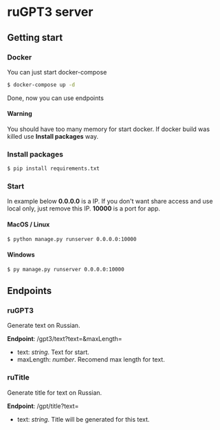 # ruGPT3 server

## Getting start

### Docker

You can just start docker-compose

```bash
$ docker-compose up -d
```

Done, now you can use endpoints

#### Warning

You should have too many memory for start docker. If docker build was killed use **Install packages** way.

### Install packages

```bash
$ pip install requirements.txt
```

### Start

In example below **0.0.0.0** is a IP. If you don't want share access and use local only, just remove this IP. **10000** is a port for app.

#### MacOS / Linux

```bash
$ python manage.py runserver 0.0.0.0:10000
```

#### Windows

```bash
$ py manage.py runserver 0.0.0.0:10000
```

## Endpoints

### ruGPT3

Generate text on Russian.

**Endpoint**: /gpt3/text?text=&maxLength=

-   text: _string_. Text for start.
-   maxLength: _number_. Recomend max length for text.

### ruTitle

Generate title for text on Russian.

**Endpoint**: /gpt/title?text=

-   text: _string_. Title will be generated for this text.
